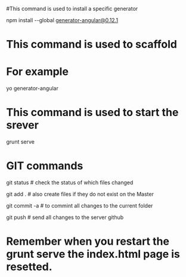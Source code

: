 
#This command is used to install a specific generator

npm install --global generator-angular@0.12.1


# This command is used to scaffold
# For example
yo generator-angular

# This command is used to start the srever
grunt serve


# GIT commands

git status # check the status of which files changed

git add .  # also create files if they do not exist on the Master

git commit -a # to commint all changes to the current folder

git push  # send all changes to the server github



# Remember when you restart the grunt serve the index.html page is resetted.

